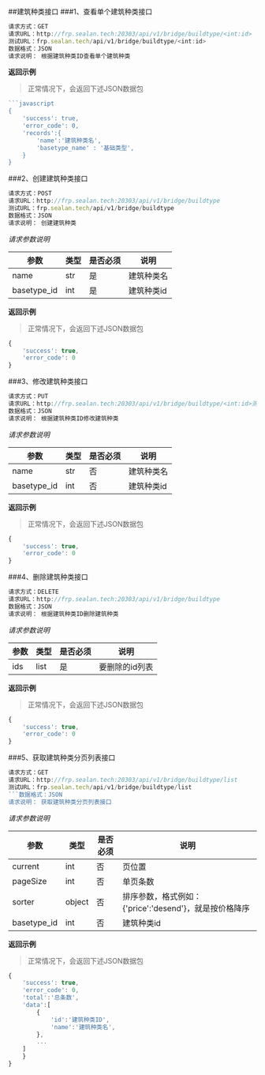 ##建筑种类接口
###1、查看单个建筑种类接口
```javascript
请求方式：GET
请求URL：http://frp.sealan.tech:20303/api/v1/bridge/buildtype/<int:id>
测试URL：frp.sealan.tech/api/v1/bridge/buildtype/<int:id>
数据格式：JSON
请求说明： 根据建筑种类ID查看单个建筑种类
```
**返回示例**
> 正常情况下，会返回下述JSON数据包
```javascript
```javascript
{
	'success': true,
	'error_code': 0,
	'records':{
		'name':'建筑种类名',
		'basetype_name' : '基础类型',
	}
}
```
###2、创建建筑种类接口
```javascript
请求方式：POST
请求URL：http://frp.sealan.tech:20303/api/v1/bridge/buildtype
测试URL：frp.sealan.tech/api/v1/bridge/buildtype
数据格式：JSON
请求说明： 创建建筑种类
```
*请求参数说明*

| 参数  | 类型   | 是否必须 | 说明        |
| ----- | ------ | -------- | ----------- |
|name|str|是|建筑种类名|
|basetype_id|int|是|建筑种类id|

**返回示例**
> 正常情况下，会返回下述JSON数据包
```javascript
{
	'success': true,
	'error_code': 0
}
```
###3、修改建筑种类接口
```javascript
请求方式：PUT
请求URL：http://frp.sealan.tech:20303/api/v1/bridge/buildtype/<int:id>测试URL：frp.sealan.tech/api/v1/bridge/buildtype/<int:id>
数据格式：JSON
请求说明： 根据建筑种类ID修改建筑种类
```
*请求参数说明*

| 参数  | 类型   | 是否必须 | 说明        |
| ----- | ------ | -------- | ----------- |
|name|str|否|建筑种类名|
|basetype_id|int|否|建筑种类id|

**返回示例**
> 正常情况下，会返回下述JSON数据包
```javascript
{
	'success': true,
	'error_code': 0
}
```
###4、删除建筑种类接口
```javascript
请求方式：DELETE
请求URL：http://frp.sealan.tech:20303/api/v1/bridge/buildtype
数据格式：JSON
请求说明： 根据建筑种类ID删除建筑种类
```
*请求参数说明*

| 参数  | 类型   | 是否必须 | 说明        |
| ----- | ------ | -------- | ----------- |
|ids|list|是|要删除的id列表|
**返回示例**
> 正常情况下，会返回下述JSON数据包
```javascript
{
	'success': true,
	'error_code': 0
}
```
###5、获取建筑种类分页列表接口
```javascript
请求方式：GET
请求URL：http://frp.sealan.tech:20303/api/v1/bridge/buildtype/list
测试URL：frp.sealan.tech/api/v1/bridge/buildtype/list
```数据格式：JSON
请求说明： 获取建筑种类分页列表接口
```
*请求参数说明*

| 参数  | 类型   | 是否必须 | 说明        |
| ----- | ------ | -------- | ----------- |
|current|int|否|页位置|
|pageSize|int|否|单页条数|
|sorter|object|否|排序参数，格式例如：{'price':'desend'}，就是按价格降序|
|basetype_id|int|否|建筑种类id|

**返回示例**
> 正常情况下，会返回下述JSON数据包
```javascript
{
	'success': true,
	'error_code': 0,
	'total':'总条数',
	'data':[
		{
			'id':'建筑种类ID',
			'name':'建筑种类名',
		},
		...
	]
	}
}
```
